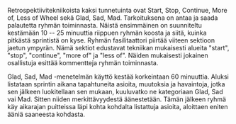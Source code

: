 Retrospektiivitekniikoista kaksi tunnetuinta ovat Start, Stop, Continue, More of, Less of Wheel sekä Glad, Sad, Mad. Tarkoituksena on antaa ja saada palautetta ryhmän toiminnasta. Näistä ensimmäinen on suunniteltu kestämään 10 -- 25 minuuttia riippuen ryhmän koosta ja siitä, kuinka pitkästä sprintistä on kyse. Ryhmän fasilitaattori piirtää viiteen sektioon jaetun ympyrän. Nämä sektiot edustavat tekniikan mukaisesti alueita "start", "stop", "continue", "more of" ja "less of". Näiden mukaisesti jokainen osallistuja esittää kommentteja ryhmän toiminnasta.

Glad, Sad, Mad -menetelmän käyttö kestää korkeintaan 60 minuuttia. Aluksi listataan sprintin aikana tapahtuneita asioita, muutoksia ja havaintoja, jotka sen jälkeen luokitellaan sen mukaan, kuuluvatko ne kategoriaan Glad, Sad vai Mad. Sitten niiden merkittävyydestä äänestetään. Tämän jälkeen ryhmä käy aikarajan puitteissa läpi kohta kohdalta listattuja asioita, aloittaen eniten ääniä saaneesta kohdasta.  
